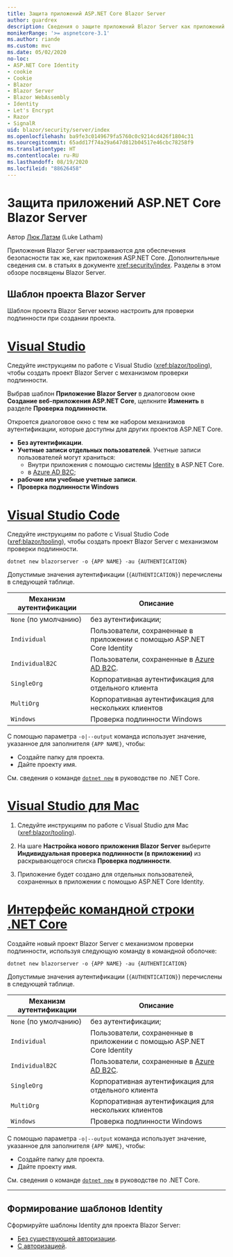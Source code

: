 ```yaml
---
title: Защита приложений ASP.NET Core Blazor Server
author: guardrex
description: Сведения о защите приложений Blazor Server как приложений ASP.NET Core.
monikerRange: '>= aspnetcore-3.1'
ms.author: riande
ms.custom: mvc
ms.date: 05/02/2020
no-loc:
- ASP.NET Core Identity
- cookie
- Cookie
- Blazor
- Blazor Server
- Blazor WebAssembly
- Identity
- Let's Encrypt
- Razor
- SignalR
uid: blazor/security/server/index
ms.openlocfilehash: ba9fe3c0149679fa5760c0c9214cd426f1804c31
ms.sourcegitcommit: 65add17f74a29a647d812b04517e46cbc78258f9
ms.translationtype: HT
ms.contentlocale: ru-RU
ms.lasthandoff: 08/19/2020
ms.locfileid: "88626458"
---
```

# <a name="secure-aspnet-core-no-locblazor-server-apps"></a>Защита приложений ASP.NET Core Blazor Server

Автор [Люк Латэм](https://github.com/guardrex) (Luke Latham)

Приложения Blazor Server настраиваются для обеспечения безопасности так же, как приложения ASP.NET Core. Дополнительные сведения см. в статьях в документе <xref:security/index>. Разделы в этом обзоре посвящены Blazor Server. 

## <a name="no-locblazor-server-project-template"></a>Шаблон проекта Blazor Server

Шаблон проекта Blazor Server можно настроить для проверки подлинности при создании проекта.

# <a name="visual-studio"></a>[Visual Studio](#tab/visual-studio)

Следуйте инструкциям по работе с Visual Studio (<xref:blazor/tooling>), чтобы создать проект Blazor Server с механизмом проверки подлинности.

Выбрав шаблон **Приложение Blazor Server** в диалоговом окне **Создание веб-приложения ASP.NET Core**, щелкните **Изменить** в разделе **Проверка подлинности**.

Откроется диалоговое окно с тем же набором механизмов аутентификации, которые доступны для других проектов ASP.NET Core.

* **Без аутентификации**.
* **Учетные записи отдельных пользователей**. Учетные записи пользователей могут храниться:
  * Внутри приложения с помощью системы [Identity](xref:security/authentication/identity) в ASP.NET Core.
  * в [Azure AD B2C](xref:security/authentication/azure-ad-b2c);
* **рабочие или учебные учетные записи**.
* **Проверка подлинности Windows**

# <a name="visual-studio-code"></a>[Visual Studio Code](#tab/visual-studio-code)

Следуйте инструкциям по работе с Visual Studio Code (<xref:blazor/tooling>), чтобы создать проект Blazor Server с механизмом проверки подлинности.

```dotnetcli
dotnet new blazorserver -o {APP NAME} -au {AUTHENTICATION}
```

Допустимые значения аутентификации (`{AUTHENTICATION}`) перечислены в следующей таблице.

| Механизм аутентификации | Описание |
| ------------------------ | ----------- |
| `None` (по умолчанию)         | без аутентификации; |
| `Individual`             | Пользователи, сохраненные в приложении с помощью ASP.NET Core Identity |
| `IndividualB2C`          | Пользователи, сохраненные в [Azure AD B2C](xref:security/authentication/azure-ad-b2c). |
| `SingleOrg`              | Корпоративная аутентификация для отдельного клиента |
| `MultiOrg`               | Корпоративная аутентификация для нескольких клиентов |
| `Windows`                | Проверка подлинности Windows |

С помощью параметра `-o|--output` команда использует значение, указанное для заполнителя `{APP NAME}`, чтобы:

* Создайте папку для проекта.
* Дайте проекту имя.

См. сведения о команде [`dotnet new`](/dotnet/core/tools/dotnet-new) в руководстве по .NET Core.

# <a name="visual-studio-for-mac"></a>[Visual Studio для Mac](#tab/visual-studio-mac)

1. Следуйте инструкциям по работе с Visual Studio для Mac (<xref:blazor/tooling>).

1. На шаге **Настройка нового приложения Blazor Server** выберите **Индивидуальная проверка подлинности (в приложении)** из раскрывающегося списка **Проверка подлинности**.

1. Приложение будет создано для отдельных пользователей, сохраненных в приложении с помощью ASP.NET Core Identity.

# <a name="net-core-cli"></a>[Интерфейс командной строки .NET Core](#tab/netcore-cli/)

Создайте новый проект Blazor Server с механизмом проверки подлинности, используя следующую команду в командной оболочке:

```dotnetcli
dotnet new blazorserver -o {APP NAME} -au {AUTHENTICATION}
```

Допустимые значения аутентификации (`{AUTHENTICATION}`) перечислены в следующей таблице.

| Механизм аутентификации | Описание |
| ------------------------ | ----------- |
| `None` (по умолчанию)         | без аутентификации; |
| `Individual`             | Пользователи, сохраненные в приложении с помощью ASP.NET Core Identity |
| `IndividualB2C`          | Пользователи, сохраненные в [Azure AD B2C](xref:security/authentication/azure-ad-b2c). |
| `SingleOrg`              | Корпоративная аутентификация для отдельного клиента |
| `MultiOrg`               | Корпоративная аутентификация для нескольких клиентов |
| `Windows`                | Проверка подлинности Windows |

С помощью параметра `-o|--output` команда использует значение, указанное для заполнителя `{APP NAME}`, чтобы:

* Создайте папку для проекта.
* Дайте проекту имя.

См. сведения о команде [`dotnet new`](/dotnet/core/tools/dotnet-new) в руководстве по .NET Core.

---

## <a name="scaffold-no-locidentity"></a>Формирование шаблонов Identity

Сформируйте шаблоны Identity для проекта Blazor Server:

* [Без существующей авторизации](xref:security/authentication/scaffold-identity#scaffold-identity-into-a-blazor-server-project-without-existing-authorization).
* [С авторизацией](xref:security/authentication/scaffold-identity#scaffold-identity-into-a-blazor-server-project-with-authorization).
